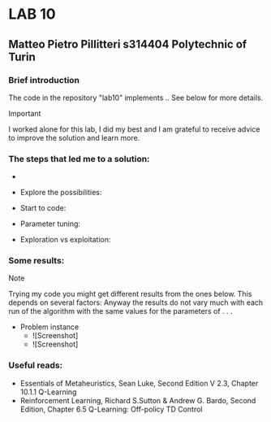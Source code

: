 # LAB 10
## Matteo Pietro Pillitteri s314404 Polytechnic of Turin

### Brief introduction
The code in the repository "lab10" implements ..
See below for more details.
> [!IMPORTANT]
> I worked alone for this lab, I did my best and I am grateful to receive advice to improve the solution and learn more.

### The steps that led me to a solution:

- 
   
- Explore the possibilities: 
       
  
    
- Start to code:
  
- Parameter tuning:
  
- Exploration vs exploitation:
   

 
### Some results:
>[!NOTE]
> Trying my code you might get different results from the ones below. This depends on several factors: 
> Anyway the results do not vary much with each run of the algorithm with the same values for the parameters of . . .

- Problem instance 
     - ![Screenshot]
     - ![Screenshot]
 
### Useful reads:
- Essentials of Metaheuristics, Sean Luke, Second Edition V 2.3, Chapter 10.1.1 Q-Learning
- Reinforcement Learning, Richard S.Sutton & Andrew G. Bardo, Second Edition, Chapter 6.5 Q-Learning: Off-policy TD Control
  
